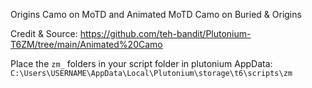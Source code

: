 Origins Camo on MoTD and Animated MoTD Camo on Buried & Origins

Credit & Source: https://github.com/teh-bandit/Plutonium-T6ZM/tree/main/Animated%20Camo

Place the `zm_` folders in your script folder in plutonium AppData:
`C:\Users\USERNAME\AppData\Local\Plutonium\storage\t6\scripts\zm`
